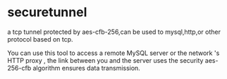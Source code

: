 # securetunnel
a tcp tunnel protected by aes-cfb-256,can be used to mysql,http,or other protocol based on tcp.


You can use this tool to access a remote MySQL server or the network 's HTTP proxy , the link between you and the server uses the security aes-256-cfb algorithm ensures data transmission.
